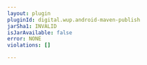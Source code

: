 ```yaml
---
layout: plugin
pluginId: digital.wup.android-maven-publish
jarSha1: INVALID
isJarAvailable: false
error: NONE
violations: []

---
```


